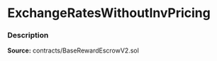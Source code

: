 # ExchangeRatesWithoutInvPricing

### Description <a id="description"></a>

**Source:** contracts/BaseRewardEscrowV2.sol

